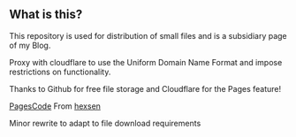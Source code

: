 ## What is this?

This repository is used for distribution of small files and is a subsidiary page of my Blog.

Proxy with cloudflare to use the Uniform Domain Name Format and impose restrictions on functionality.

Thanks to Github for free file storage and Cloudflare for the Pages feature!

[PagesCode](pages.js) From [hexsen](https://www.hexsen.com/cloudflare-workers-to-google.html)

Minor rewrite to adapt to file download requirements
